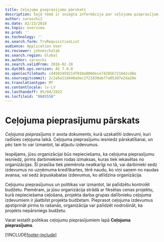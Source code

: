 ```yaml
---
title: Ceļojuma pieprasījumu pārskats
description: Šajā tēmā ir sniegta informācija par ceļojuma pieprasījumiem. Ceļojuma pieprasījuma dokumentu plānotās ceļojuma izmaksas.
author: saraschi2
ms.date: 02/23/2018
ms.topic: overview
ms.prod: ''
ms.technology: ''
ms.search.form: TrvRequisitionList
audience: Application User
ms.reviewer: johnmichalak
ms.search.region: Global
ms.author: saraschi
ms.search.validFrom: 2016-02-28
ms.dyn365.ops.version: AX 7.0.0
ms.openlocfilehash: cd4502459214f010a800dece74285b721642cd8e
ms.sourcegitcommit: 2c2a5a11d446adec2f21030ab77a053d7e2da28e
ms.translationtype: MT
ms.contentlocale: lv-LV
ms.lasthandoff: 05/04/2022
ms.locfileid: "8685558"
---
```

# <a name="travel-requisitions-overview"></a>Ceļojuma pieprasījumu pārskats

*Ceļojuma pieprasījums* ir avota dokuments, kurā uzskaitīti izdevumi, kuri radīsies ceļojuma laikā. Ceļojuma pieprasījumu iesniedz pārskatīšanai, un pēc tam to var izmantot, lai atļautu izdevumus.

Iespējams, jūsu organizācijai būs nepieciešams, ka ceļojuma pieprasījumu iesniedz, pirms darbiniekiem rodas izmaksas, kuras tiek iekasētas no organizācijas. Šī prasība tiek piemērota neatkarīgi no tā, vai darbinieki sedz izdevumus no uzņēmuma kredītkartes, tērē naudu, ko viņi saņem no naudas avansa, vai sedz ārpuskabatas izdevumus, ko atlīdzina organizācija.

Ceļojumu pieprasījumus un politikas var izmantot, lai palīdzētu kontrolēt budžetu. Piemēram, ja jūsu organizācija strādā ar fiksētas cenas projektu, kurā nepieciešama ceļošana, projekta darba grupas dalībnieku ceļojuma izdevumiem ir jāatbilst projekta budžetam. Pieprasot ceļojuma izdevumus apstiprināt pirms to rašanās, organizācija var palīdzēt nodrošināt, ka projekts nepārsniegs budžetu.

Varat iestatīt politikas ceļojumu pieprasījumiem lapā **Ceļojuma pieprasījums**.


[!INCLUDE[footer-include](../includes/footer-banner.md)]